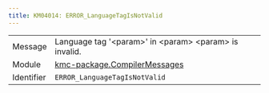 ```yaml
---
title: KM04014: ERROR_LanguageTagIsNotValid
---
```


|            |           |
|------------|---------- |
| Message    | Language tag '&lt;param&gt;' in &lt;param&gt; &lt;param&gt; is invalid\. |
| Module     | [kmc-package.CompilerMessages](kmc-package.compilermessages) |
| Identifier | `ERROR_LanguageTagIsNotValid` |


